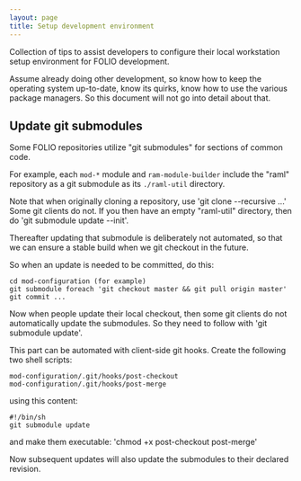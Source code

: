 ```yaml
---
layout: page
title: Setup development environment
---
```


Collection of tips to assist developers to configure their local workstation setup environment for FOLIO development.

Assume already doing other development, so know how to keep the operating system up-to-date, know its quirks, know how to use the various package managers. So this document will not go into detail about that.

## Update git submodules

Some FOLIO repositories utilize "git submodules" for sections of common code.

For example, each `mod-*` module and `ram-module-builder` include the "raml" repository as a git submodule as its `./raml-util` directory.

Note that when originally cloning a repository, use 'git clone --recursive ...'
Some git clients do not. If you then have an empty "raml-util" directory, then do 'git submodule update --init'.

Thereafter updating that submodule is deliberately not automated, so that we can ensure a stable build when we git checkout in the future.

So when an update is needed to be committed, do this:

    cd mod-configuration (for example)
    git submodule foreach 'git checkout master && git pull origin master'
    git commit ...

Now when people update their local checkout, then some git clients do not automatically update the submodules. So they need to follow with 'git submodule update'.

This part can be automated with client-side git hooks. Create the following two shell scripts:

    mod-configuration/.git/hooks/post-checkout
    mod-configuration/.git/hooks/post-merge

using this content:

    #!/bin/sh
    git submodule update

and make them executable: 'chmod +x post-checkout post-merge'

Now subsequent updates will also update the submodules to their declared revision.
